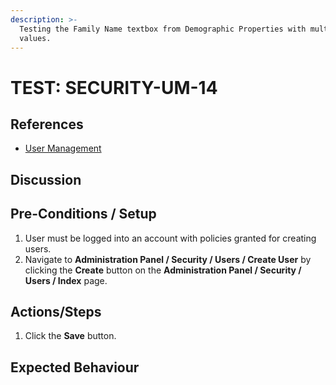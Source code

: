 ```yaml
---
description: >-
  Testing the Family Name textbox from Demographic Properties with multiple
  values.
---
```


# TEST: SECURITY-UM-14

## References

* [User Management](../../../../../operations/security-administration/user-management.md)

## Discussion

## Pre-Conditions / Setup

1. User must be logged into an account with policies granted for creating users.
2. Navigate to **Administration Panel / Security / Users / Create User** by clicking the **Create** button on the **Administration Panel / Security / Users / Index** page.

## Actions/Steps

1. Click the **Save** button.   

## Expected Behaviour


